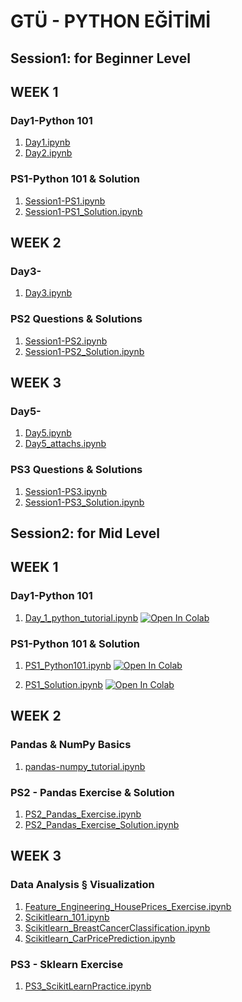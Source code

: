 # GTÜ - PYTHON EĞİTİMİ


## Session1: for Beginner Level 


## WEEK 1
### Day1-Python 101
1. [Day1.ipynb](https://github.com/Esirci/gtu-python-egitimi/tree/main/notebooks/Day1.ipynb)
2. [Day2.ipynb](https://colab.research.google.com/github.com/Esirci/gtu-python-egitimi/tree/main/notebooks/Day2.ipynb)

### PS1-Python 101 & Solution
1. [Session1-PS1.ipynb](https://colab.research.google.com/github/basakbuluz/gtu-python-egitimi/blob/main/notebooks/Session1-PS1.ipynb)
2. [Session1-PS1_Solution.ipynb](https://colab.research.google.com/github/basakbuluz/gtu-python-egitimi/blob/main/notebooks/Session1-PS1_Solution.ipynb)

## WEEK 2
### Day3-
1. [Day3.ipynb](https://colab.research.google.com/github/basakbuluz/gtu-python-egitimi/blob/main/notebooks/Day3.ipynb)

### PS2 Questions & Solutions
1. [Session1-PS2.ipynb](https://colab.research.google.com/github/basakbuluz/gtu-python-egitimi/blob/main/notebooks/Session1-PS2.ipynb)
2. [Session1-PS2_Solution.ipynb](https://colab.research.google.com/github/basakbuluz/gtu-python-egitimi/blob/main/notebooks/Session1-PS2_Solution.ipynb)


## WEEK 3
### Day5-
1. [Day5.ipynb](https://colab.research.google.com/github/basakbuluz/gtu-python-egitimi/blob/main/notebooks/Day5.ipynb)
1. [Day5_attachs.ipynb](https://colab.research.google.com/github/basakbuluz/gtu-python-egitimi/blob/main/notebooks/Day5_attachs.ipynb)

### PS3 Questions & Solutions
1. [Session1-PS3.ipynb](https://colab.research.google.com/github/basakbuluz/gtu-python-egitimi/blob/main/notebooks/Session1-PS3.ipynb)
2. [Session1-PS3_Solution.ipynb](https://colab.research.google.com/github/basakbuluz/gtu-python-egitimi/blob/main/notebooks/Session1-PS3_Solution.ipynb)


## Session2: for Mid Level 

## WEEK 1
### Day1-Python 101
1. [Day_1_python_tutorial.ipynb](https://colab.research.google.com/github/basakbuluz/gtu-python-egitimi/blob/main/notebooks/Day_1_python_tutorial.ipynb)
[![Open In Colab](https://colab.research.google.com/assets/colab-badge.svg)](https://colab.research.google.com/github/basakbuluz/gtu-python-egitimi/blob/main/notebooks/Day_1_python_tutorial.ipynb)

### PS1-Python 101 & Solution
1. [PS1_Python101.ipynb](https://colab.research.google.com/github/basakbuluz/gtu-python-egitimi/blob/main/notebooks/PS1_Python101.ipynb)
[![Open In Colab](https://colab.research.google.com/assets/colab-badge.svg)](https://colab.research.google.com/github/basakbuluz/gtu-python-egitimi/blob/main/notebooks/PS1_Python101.ipynb)

2. [PS1_Solution.ipynb](https://colab.research.google.com/github/basakbuluz/gtu-python-egitimi/blob/main/notebooks/PS1_Solution.ipynb)
[![Open In Colab](https://colab.research.google.com/assets/colab-badge.svg)](https://colab.research.google.com/github/basakbuluz/gtu-python-egitimi/blob/main/notebooks/PS1_Solution.ipynb)

## WEEK 2
### Pandas & NumPy Basics
1. [pandas-numpy_tutorial.ipynb](https://colab.research.google.com/github/basakbuluz/gtu-python-egitimi/blob/main/notebooks/pandas_numpy_tutorial.ipynb)

### PS2 - Pandas Exercise & Solution
1. [PS2_Pandas_Exercise.ipynb](https://colab.research.google.com/github/basakbuluz/gtu-python-egitimi/blob/main/notebooks/PS2_Pandas_Exercise.ipynb)
1. [PS2_Pandas_Exercise_Solution.ipynb](https://colab.research.google.com/github/basakbuluz/gtu-python-egitimi/blob/main/notebooks/PS2_Pandas_Exercise_Solution.ipynb)



## WEEK 3
### Data Analysis § Visualization
1. [Feature_Engineering_HousePrices_Exercise.ipynb](https://colab.research.google.com/github/basakbuluz/gtu-python-egitimi/blob/main/notebooks/Feature_Engineering_HousePrices_Exercise.ipynb)
2. [Scikitlearn_101.ipynb](https://colab.research.google.com/github/basakbuluz/gtu-python-egitimi/blob/main/notebooks/Scikitlearn_101.ipynb)
3. [Scikitlearn_BreastCancerClassification.ipynb](https://colab.research.google.com/github/basakbuluz/gtu-python-egitimi/blob/main/notebooks/Scikitlearn_BreastCancerClassification.ipynb)
4. [Scikitlearn_CarPricePrediction.ipynb](https://colab.research.google.com/github/basakbuluz/gtu-python-egitimi/blob/main/notebooks/Scikitlearn_CarPricePrediction.ipynb)

### PS3 - Sklearn Exercise 
1. [PS3_ScikitLearnPractice.ipynb](https://colab.research.google.com/github/basakbuluz/gtu-python-egitimi/blob/main/notebooks/PS3_ScikitLearnPractice.ipynb)

